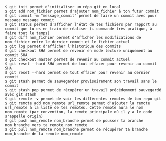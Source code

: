 
    $ git init permet d'initialiser un répo git en local
    $ git add nom_fichier permet d'ajouter nom_fichier à ton futur commit
    $ git commit -m "message_commit" permet de faire un commit avec pour message message_commit
    $ git status permet d'afficher l'état de tes fichiers par rapport au commit que tu es en train de réaliser (⚠ commande très pratique, à faire tout le temps)
    $ git diff nom_fichier permet d'afficher les modifications de nom_fichier entre le dernier commit et le fichier actuel
    $ git log permet d'afficher l'historique des commits
    $ git checkout SHA permet de revenir en mode lecture uniquement au commit SHA
    $ git checkout master permet de revenir au commit actuel
    $ git reset --hard SHA permet de tout effacer pour revenir au commit SHA
    $ git reset --hard permet de tout effacer pour revenir au dernier commit
    $ git stash permet de sauvegarder provisoirement son travail sans le commit
    $ git stash pop permet de récupérer un travail précédemment sauvegardé avec git stash
    $ git remote -v permet de voir les différentes remotes de ton repo git
    $ git remote add nom_remote url_remote permet d'ajouter la remote url_remote à la liste de tes remotes. Cette remote aura le nom nom_remote (par convention, la remote principale où il y a le code s'appelle origin)
    $ git push nom_remote nom_branche permet de pousser ta branche nom_branche vers ta remote nom_remote
    $ git pull nom_remote nom_branche permet de récupérer ta branche nom_branche de ta remote nom_remote

